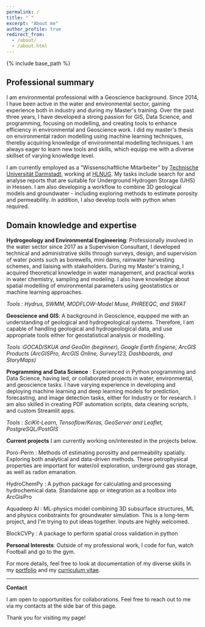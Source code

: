 ```yaml
---
permalink: /
title: " "
excerpt: "About me"
author_profile: true
redirect_from: 
  - /about/
  - /about.html
---
```


{% include base_path %}

## Professional summary
I am environmental professional with a Geoscience background. Since 2014, I have been active in the water and environmental sector, gaining experience both in industry and during my Master's training. Over the past three years, I have developed a strong passion for GIS, Data Science, and programming, focusing on modelling, and creating tools to enhance efficiency in environmental and Geoscience work. I did my master's thesis on environmental radon modelling using machine learning techniques, thereby acquiring knowledge of environmental modelling techniques. I am always eager to learn new tools and skills, which equipp me with a diverse skillset of varying knowledge level.

I am currently employed as a “Wissenschaftliche Mitarbeiter” by [Technische Universität Darmstadt](https://www.geo.tu-darmstadt.de/ingenieurgeologie/index.en.jsp), working at [HLNUG](https://www.hlnug.de). My tasks include search for and analyse reports that are suitable for Underground Hydrogen Storage (UHS) in Hessen. I am also developing a workflow to combine 3D geological models and groundwater - including exploring methods to estimate porosity and permeability. In addition, I also develop tools with python when required.


## Domain knowledge and expertise

**Hydrogeology and Environmental Engineering**: Professionally involved in the water sector since 2017 as a Supervision Consultant, I developed technical and administrative skills through surveys, design, and supervision of water points such as borewells, mini dams, rainwater harvesting schemes, and liaising with stakeholders. During my Master's training, I acquired theoretical knowledge in water management, and practical works in water chemistry, sampling and modeling. I also have knowledge about spatial modelling of environmental parameters using geostatistics or machine learning approaches.

  *Tools : Hydrus, SWMM, MODFLOW-Model Muse, PHREEQC, and SWAT*

**Geoscience and GIS**: A background in Geoscience, equpped me with an understanding of geological and hydrogeological systems. Therefore, I am capable of handling geological and hydrogeological data, and use appropriate tools either for geostatistical analysis or modelling. 

  *Tools :GOCAD/SKUA and GeoDin (beginner), Google Earth Engiene, ArcGIS Products (ArcGISPro, ArcGIS Online, Survey123, Dashboards, and StoryMaps)*

**Programming and Data Science** : Experienced in Python programming and Data Science, having led, or collaborated projects in water, environmental, and geoscience tasks. I have varying experience in developing and deploying machine learning and deep learning models for prediction, forecasting, and image detection tasks, either for Industry or for research. I am also skilled in creating PDF automation scripts, data cleaning scripts, and custom Streamlit apps.

  *Tools : SciKit-Learn, Tensoflow/Keras, GeoServer and Leaflet, PostgreSQL/PostGIS*


**Current projects** I am currently working on/interested in the projects below.

Poro-Perm : Methods of estimating porositty and permeability spatially. Exploring both analytical and data-driven methods. These petrophysical properties are important for water/oil exploration, underground gas storage, as well as radon emanation.

HydroChemPy : A python package for calculating and processing hydrochemical data. Standalone app or integration as a toolbox into ArcGisPro

Aquadeep AI :  ML-physics model combining 3D subsurface structures, ML and physics conbstraints for groundwater simulation. This is a long-term project, and I'm trying to put ideas together. Inputs are highly welcomed.

BlockCVPy : A package to perform spatial cross validation in python 

**Personal Interests**: Outside of my professional work, I code for fun, watch Football and go to the gym.


For more details, feel free to look at documentation of my diverse skills in my [portfolio](https://gbondo-am.github.io/portfolio/) and my  [curriculum vitae](https://gbondo-am.github.io/files/CV.pdf).

-------------------------------------------------------------
**Contact**

I am open to opportunities for collaborations. Feel free to reach out to me via my contacts at the side bar of this page.

Thank you for visiting my page!
